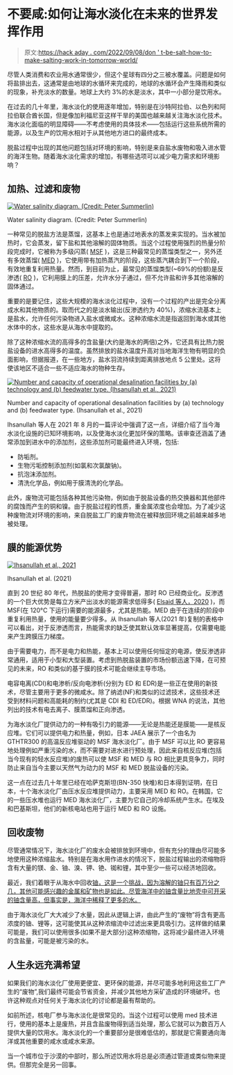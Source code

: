 # 不要咸:如何让海水淡化在未来的世界发挥作用

> 原文:[https://hack aday . com/2022/09/08/don ' t-be-salt-how-to-make-salting-work-in-tomorrow-world/](https://hackaday.com/2022/09/08/dont-be-salty-how-to-make-desalination-work-in-tomorrows-world/)

尽管人类消费和农业用水通常很少，但这个星球有四分之三被水覆盖。问题是如何将盐排出去，这通常是由地球的水循环来完成的，地球的水循环会产生降雨和类似的现象，补充淡水的数量。地球上大约 3%的水是淡水，其中一小部分是饮用水。

在过去的几十年里，海水淡化的使用逐年增加，特别是在沙特阿拉伯、以色列和阿拉伯联合酋长国，但是像加利福尼亚这样干旱的美国也越来越关注海水淡化技术。海水淡化面临的明显障碍——不考虑使用的具体技术——包括运行这些系统所需的能源，以及生产的饮用水相对于从其他地方进口的最终成本。

脱盐过程中出现的其他问题包括对环境的影响，特别是来自盐水废物和吸入进水管的海洋生物。随着海水淡化需求的增加，有哪些选项可以减少电力需求和环境影响？

## 加热、过滤和废物

[![Water salinity diagram. (Credit: Peter Summerlin)](../Images/e01e0a0830c1d14acd37c22a38729e8b.png)](https://hackaday.com/wp-content/uploads/2022/08/Water_salinity_diagram.png)

Water salinity diagram. (Credit: Peter Summerlin)

一种常见的脱盐方法是蒸馏，这基本上也是通过地表水的蒸发来实现的。当水被加热时，它会蒸发，留下盐和其他溶解的固体物质。当这个过程使用强烈的热量分阶段完成时，它被称为多级闪蒸( [MSF](https://en.wikipedia.org/wiki/Multi-stage_flash_distillation) )，这是三种最常见的蒸馏类型之一，另外还有多效蒸馏( [MED](https://en.wikipedia.org/wiki/Multiple-effect_distillation) )，它使用带有加热蒸汽的阶段，这些蒸汽耦合到下一个阶段，有效地重复利用热量。然而，到目前为止，最常见的蒸馏类型(~69%的份额)是反渗透( [RO](https://en.wikipedia.org/wiki/Reverse_osmosis) )，它利用膜上的压差，允许水分子通过，但不允许盐和许多其他溶解的固体通过。

重要的是要记住，这些大规模的海水淡化过程中，没有一个过程的产出是完全分离成水和其他物质的。取而代之的是淡水输出(反渗透约为 40%)，浓缩水流基本上是盐水，允许任何污染物进入盐水或微咸水。这种浓缩水流是指返回到海水或其他水体中的水，这些水是从海水中提取的。

除了这种浓缩水流的高得多的含盐量(大约是海水的两倍)之外，它还具有比热力脱盐设备的进水高得多的温度。虽然排放的盐水温度升高对当地海洋生物有明显的负面影响，但据报道，在一些地方，盐水羽流持续到距离排放地点 5 公里处。这将使该地区不适合一些不适应海水的物种生存。

[![ Number and capacity of operational desalination facilities by (a) technology and (b) feedwater type. (Ihsanullah et al., 2021)](../Images/c9fd570ad74fcb3584477e7b899daa17.png)](https://hackaday.com/wp-content/uploads/2022/08/number_and_capacity_of_desalination_facilities_ihsanullah_et_al_2021.png)

Number and capacity of operational desalination facilities by (a) technology and (b) feedwater type.
(Ihsanullah et al., 2021)

Ihsanullah 等人在 2021 年 8 月的一篇评论中强调了这一点，详细介绍了当今海水淡化设施的已知环境影响，以及使海水淡化更加环保的策略。该审查还涵盖了通常添加到进水中的添加剂，这些添加剂可能最终进入环境，包括:

*   防垢剂。
*   生物污垢控制添加剂(如氯和次氯酸钠)。
*   抗泡沫添加剂。
*   清洗化学品，例如用于膜清洗的化学品。

此外，废物流可能包括各种其他污染物，例如由于脱盐设备的热交换器和其他部件的腐蚀而产生的铜和镍。由于脱盐过程的性质，重金属浓度也会增加。为了减少这种废物流对环境的影响，来自脱盐工厂的废弃物流在被释放回环境之前越来越多地被处理。

## 膜的能源优势

[![Ihsanullah et al., 2021](../Images/acb4d60e7eb92b9766fe638d51063a9b.png)](https://hackaday.com/wp-content/uploads/2022/08/comparison_desalination_energy_requirements_ihsanullah_2021.png)

Ihsanullah et al. (2021)

直到 20 世纪 80 年代，热脱盐的使用才变得普遍，那时 RO 已经商业化。反渗透的一个巨大优势是每立方米产出淡水的能源需求低得多( [Elsaid 等人，2020](https://www.sciencedirect.com/science/article/abs/pii/S019689042030649X) )，而 MSF(在 120°C 下运行)需要的能源最多，尤其是热能。MED 由于在连续的阶段中重复利用热量，使用的能量要少得多。从 Ihsanullah 等人(2021 年)复制的表格中可以看出，对于反渗透而言，热能需求的缺乏使其默认效率显著提高，仅需要电能来产生跨膜压力梯度。

由于需要电力，而不是电力和热能，基本上可以使用任何恒定的电源，使反渗透非常通用，适用于小型和大型装置。考虑到热脱盐装置的市场份额迅速下降，在可预见的未来，RO 和类似的基于膜的技术可能会继续主导市场。

电容电离(CDI)和电渗析/反向电渗析(分别为 ED 和 EDR)是一些正在使用的新技术，尽管主要用于更多的微咸水。除了纳滤(NF)和类似的过滤技术，这些技术还受到材料问题和高能耗的制约(尤其是 CDI 和 ED/EDR)。根据 WNA 的说法，其他列出的技术有电去离子、膜蒸馏和正向渗透。

为海水淡化厂提供动力的一种有吸引力的能源——无论是热能还是膜能——是核反应堆。它们可以提供电力和热量，例如，日本 JAEA 展示了一个由名为 GTHTR300 的高温反应堆驱动的 MSF 海水淡化厂。由于 MSF 可以比 RO 更容易地处理例如严重污染的水，而不需要对进水进行预处理，因此来自核反应堆(包括当今现有的轻水反应堆)的废热可以使 MSF 和 MED 与 RO 相比更具竞争力，同时防止来自当今主要以天然气为动力的 MSF 和 MED 脱盐设备的污染。

这一点在过去几十年里已经在哈萨克斯坦(BN-350 快堆)和日本得到证明，在日本，十个海水淡化厂由压水反应堆提供动力，主要采用 MED 和 RO。在韩国，它的一些压水堆也运行 MED 海水淡化厂，主要为它自己的冷却系统产生水。在埃及和巴基斯坦，他们的新核电站也用于运行 MED 和 RO 设施。

## 回收废物

尽管通常情况下，海水淡化厂的废水会被排放到环境中，但有充分的理由尽可能多地使用这种浓缩盐水。特别是在海水用作进水的情况下，脱盐过程输出的浓缩物将含有大量的镁、金、铀、溴、钾、铯、铷和锂，其中至少一些可以经济地回收。

最近，我们着眼于从海水中回收[铀，这是一个挑战，因为溶解的铀只有百万分之几，其他可能感兴趣的金属和矿物也是如此。尽管海洋中的铀含量比地壳中可开采的铀含量高，但事实是，海洋中稀释了更多的水。](https://hackaday.com/2022/08/23/optimizing-the-mining-of-uranium-from-coal-ash-and-seawater/)

由于海水淡化厂大大减少了水量，因此从逻辑上讲，由此产生的“废物”将含有更高浓度的铀、锂等，这可能使其从这种浓缩流中过滤出来更具吸引力。这样做的结果可能是，我们可以使用很多(如果不是大部分)这种浓缩物，这将减少最终进入环境的含盐量，可能是被污染的水。

## 人生永远充满希望

如果我们的海水淡化厂使用更便宜、更环保的能源，并尽可能多地利用这些工厂产生的“废物”,我们最终可能会节省资金，并减少其他地方采矿造成的环境破坏。也许这种观点对任何关于海水淡化的讨论都是最有帮助的。

如前所述，核电厂参与海水淡化是很常见的。当这个过程可以使用 med 技术进行，使用的基本上是废热，并且含盐废物得到适当处理，那么它就可以为数百万人提供大量的饮用水。海水淡化的一个重要部分是很难低估的，那就是它需要通向海洋或其他重要的咸水或咸水来源。

当一个城市位于沙漠的中部时，那么所述饮用水将总是必须通过管道或类似物来提供。但那完全是另一回事。